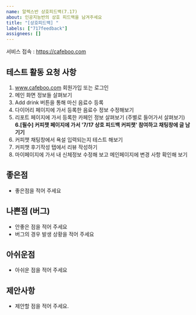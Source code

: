 ```yaml
---
name: 알렉스반 상호피드백(7.17)
about: 인공지능반의 상호 피드백을 남겨주세요
title: "[상호피드백] "
labels: ["717feedback"]
assignees: []
---
```


서비스 접속 : https://cafeboo.com


## 테스트 활동 요청 사항
1. www.cafeboo.com 회원가입 또는 로그인
2. 메인 화면 정보들 살펴보기
3. Add drink 버튼을 통해 마신 음료수 등록
4. 다이어리 페이지에 가서 등록한 음료수 정보 수정해보기
5. 리포트 페이지에 가서 등록한 카페인 정보 살펴보기 (주별로 들어가서 살펴보기) <br>
**6.[필수] 커피챗 페이지에 가서 '7/17 상호 피드백 커피챗' 참여하고 채팅창에 글 남기기**
7. 커피챗 채팅창에서 욕설 입력되는지 테스트 해보기
8. 커피챗 후기작성 탭에서 리뷰 작성하기
9. 마이페이지에 가서 내 신체정보 수정해 보고 메인페이지에 변경 사항 확인해 보기 


## 좋은점
- 좋은점을 적어 주세요
  
## 나쁜점 (버그)
- 안좋은 점을 적어 주세요
- 버그의 경우 발생 상황을 적어 주세요
  
## 아쉬운점
- 아쉬운 점을 적어 주세요

## 제안사항
- 제안할 점을 적어 주세요.

